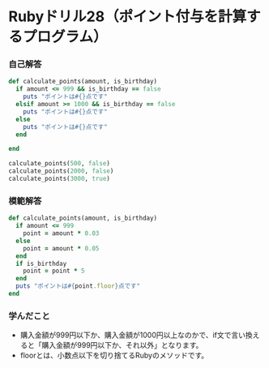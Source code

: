 # Rubyドリル28（ポイント付与を計算するプログラム）
### 自己解答
```ruby
def calculate_points(amount, is_birthday)
  if amount <= 999 && is_birthday == false
    puts "ポイントは#{}点です"
  elsif amount >= 1000 && is_birthday == false
    puts "ポイントは#{}点です"
  else 
    puts "ポイントは#{}点です"
  end

end

calculate_points(500, false)
calculate_points(2000, false)
calculate_points(3000, true)
```

### 模範解答
```ruby
def calculate_points(amount, is_birthday)
  if amount <= 999
    point = amount * 0.03
  else
    point = amount * 0.05
  end
  if is_birthday
    point = point * 5
  end
  puts "ポイントは#{point.floor}点です"
end
```

### 学んだこと
- 購入金額が999円以下か、購入金額が1000円以上なのかで、if文で言い換えると「購入金額が999円以下か、それ以外」となります。
- floorとは、小数点以下を切り捨てるRubyのメソッドです。
